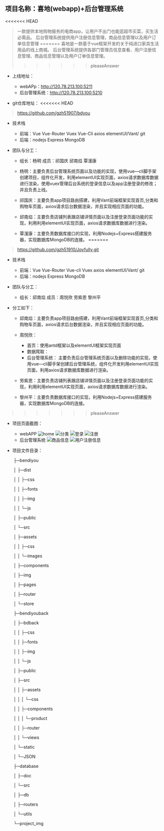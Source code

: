 ## 项目名称：喜地(webapp)+后台管理系统
<<<<<<< HEAD
>一款提供本地购物服务的电商app，让用户不出门也能逛超市买菜，买生活必需品。
>后台管理系统提供用户注册信息管理，商品信息管理以及用户订单信息管理
=======
>喜地是一款基于vue框架开发的关于纯进口家具生活用品的线上商城。
>后台管理系统提供各部门管理员信息查看、用户注册信息管理、商品信息管理以及用户订单信息管理。
>>>>>>> pleaseAnswer

* 上线地址：
    * webAPp：http://120.78.213.100:5211
    * 后台管理系统：http://120.78.213.100:5210

* git仓库地址：
<<<<<<< HEAD
>https://github.com/gzh51907/bdyou

* 技术栈

    * 前端：Vue Vue-Router Vuex Vue-Cli axios elementUI/Vant/ git
    * 后端：nodejs Express MongoDB

* 团队与分工：
    * 组长：杨明 成员：祁国庆 邱南焰 覃湲康

    * 杨明：主要负责后台管理系统页面以及功能的实现，使用vue—cli脚手架创建项目，组件化开发，利用elementUI实现页面，axios请求数据库数据进行渲染，使用vuex管理后台系统的登录信息以及app注册登录的修改；并且负责上线。

    * 祁国庆：主要负责app项目路由搭建，利用Vant前端框架实现首页,分类和购物车页面，axios请求后台数据渲染，并且实现相应页面的功能。

    * 邱南焰：主要负责店铺列表跟店铺详情页面以及注册登录页面功能的实现，利用利用elementUI实现页面，axios请求数据库数据进行渲染。

    * 覃湲康：主要负责数据库接口的实现，利用Nodejs+Express搭建服务器，实现数据库MongoDB的连接。
=======
>https://github.com/gzh51910/Joyfully.git

* 技术栈

    * 前端：Vue Vue-Router Vue-cli Vuex axios elementUI/Vant/ git
    * 后端：nodejs Express MongoDB

* 团队与分工：

    * 组长：邱南焰 成员：周悦欣 劳紫恩 黎州平

* 分工如下：

    * 邱南焰：主要负责app项目路由搭建，利用Vant前端框架实现首页,分类和购物车页面，axios请求后台数据渲染，并且实现相应页面的功能。

    * 周悦欣：
        * 首页：使用antd框架以及elementUI框架实现页面
        * 数据爬取：
        * 后台管理系统：
    主要负责后台管理系统页面以及删除功能的实现，使用vue—cli脚手架创建后台管理系统，组件化开发利用elementUI实现页面，利用axios请求数据库数据进行渲染。

    * 劳紫恩：主要负责店铺列表跟店铺详情页面以及注册登录页面功能的实现，利用利用elementUI实现页面，axios请求数据库数据进行渲染。

    * 黎州平：主要负责数据库接口的实现，利用Nodejs+Express搭建服务器，实现数据库MongoDB的连接。
>>>>>>> pleaseAnswer

* 项目页面截图：

    * webAPP
    ![home](https://github.com/gzh51907/bdyou/blob/master/project_img/home.png)
    ![分类](https://github.com/gzh51907/bdyou/blob/master/project_img/clasify.png)
    ![登录](https://github.com/gzh51907/bdyou/blob/master/project_img/login.png)
    ![注册](https://github.com/gzh51907/bdyou/blob/master/project_img/reg.png)
    * 后台管理系统
   ![商品信息](https://github.com/gzh51907/bdyou/blob/master/project_img/%E5%95%86%E5%93%81%E4%BF%A1%E6%81%AF.png)
   ![用户注册信息](https://github.com/gzh51907/bdyou/blob/master/project_img/%E7%94%A8%E6%88%B7%E6%B3%A8%E5%86%8C%E4%BF%A1%E6%81%AF.png)
* 项目文件目录：

    ​    ├─bendiyou

    ​    │  ├─dist

    ​    │  │  ├─css

    ​    │  │  ├─fonts

    ​    │  │  ├─img

    ​    │  │  └─js

    ​    │  ├─public

    ​    │  └─src

    ​    │      ├─assets

    ​    │      │  ├─css

    ​    │      │  └─images

    ​    │      ├─components

    ​    │      ├─img

    ​    │      ├─pages

    ​    │      ├─router

    ​    │      └─store

    ​    ├─bendiyouback

    ​    │  ├─bdback

    ​    │  │  ├─css

    ​    │  │  ├─fonts

    ​    │  │  ├─img

    ​    │  │  └─js

    ​    │  ├─public

    ​    │  ├─src

    ​    │  │  ├─assets

    ​    │  │  │  └─css

    ​    │  │  ├─components

    ​    │  │  │  └─product

    ​    │  │  ├─router

    ​    │  │  └─views

    ​    │  └─static

    ​    │      └─JSON

    ​    ├─database

    ​    │  ├─doc

    ​    │  └─src

    ​    │      ├─db

    ​    │      ├─routers

    ​    │      └─utils

    ​    └─project_img

